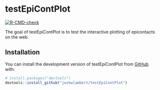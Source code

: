 
# testEpiContPlot

<!-- badges: start -->
[![R-CMD-check](https://github.com/joshwlambert/testEpiContPlot/actions/workflows/R-CMD-check.yaml/badge.svg)](https://github.com/joshwlambert/testEpiContPlot/actions/workflows/R-CMD-check.yaml)
<!-- badges: end -->

The goal of testEpiContPlot is to test the interactive plotting of epicontacts
on the web.

## Installation

You can install the development version of testEpiContPlot from [GitHub](https://github.com/) with:

``` r
# install.packages("devtools")
devtools::install_github("joshwlambert/testEpiContPlot")
```
